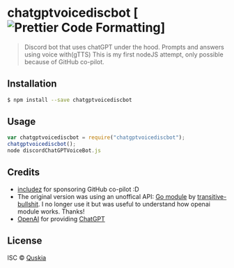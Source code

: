 # chatgptvoicediscbot [![Prettier Code Formatting](https://img.shields.io/badge/code_style-prettier-brightgreen.svg)]

> Discord bot that uses chatGPT under the hood. Prompts and answers using voice with(gTTS)
> This is my first nodeJS attempt, only possible because of GitHub co-pilot.

## Installation

```sh
$ npm install --save chatgptvoicediscbot
```

## Usage

```js
var chatgptvoicediscbot = require("chatgptvoicediscbot");
chatgptvoicediscbot();
node discordChatGPTVoiceBot.js
```

## Credits

- [includez](https://github.com/include) for sponsoring GitHub co-pilot :D
- The original version was using an unoffical API: [Go module](https://github.com/transitive-bullshit/chatgpt-api/) by [transitive-bullshit](https://github.com/transitive-bullshit). I no longer use it but was useful to understand how openai module works. Thanks!
- [OpenAI](https://openai.com) for providing [ChatGPT](https://openai.com/blog/chatgpt/)

## License

ISC © [Quskia](https://github.com/antjpcdrogas)
